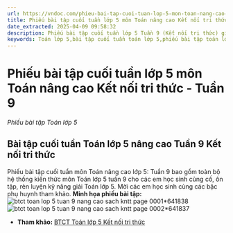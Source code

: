 ```yaml
---
url: https://vndoc.com/phieu-bai-tap-cuoi-tuan-lop-5-mon-toan-nang-cao-ket-noi-tri-thuc-tuan-9-331133
title: Phiếu bài tập cuối tuần lớp 5 môn Toán nâng cao Kết nối tri thức - Tuần 9 - Phiếu bài tập Toán lớp 5 - VnDoc.com
date_extracted: 2025-04-09 09:58:32
description: Phiếu bài tập cuối tuần lớp 5 Tuần 9 (Kết nối tri thức) giúp cho các em học sinh ôn tập và nâng cao hơn kiến thức đã được học trong chương trình Toán lớp 5 KNTT Tuần 7.
keywords: Toán lớp 5,bài tập cuối tuần toán lớp 5,phiếu bài tập toán lớp 5,phiếu bài tập toán,bài tập cuối tuần,phiếu bài tập cuối tuần lớp 5,bài tập cuối tuần lớp 5,toán nâng cao lớp 5,bài tập cuối tuần lớp 5 kết nối tri thức,bài tập Toán lớp 5 Kết nối tri thức,bài tập cuối tuần toán lớp 5 sách kết nối,bài tập cuối tuần môn Toán lớp 5 kết nối,bài tập toán lớp 5 tuần 9,bài tập cuối tuần lớp 5 tuần 9 kết nối,bài tập cuối tuần toán lớp 5 kết nối tri thức tuần 9
---
```


# Phiếu bài tập cuối tuần lớp 5 môn Toán nâng cao Kết nối tri thức - Tuần 9
 _Phiếu bài tập Toán lớp 5_
## **Bài tập cuối tuần Toán lớp 5 nâng cao Tuần 9 Kết nối tri thức**
Phiếu bài tập cuối tuần môn Toán nâng cao lớp 5: Tuần 9 bao gồm toàn bộ hệ thống kiến thức môn Toán lớp 5 tuần 9 cho các em học sinh củng cố, ôn tập, rèn luyện kỹ năng giải Toán lớp 5. Mời các em học sinh cùng các bậc phụ huynh tham khảo.
**Minh họa phiếu bài tập:**
![btct toan lop 5 tuan 9 nang cao sach kntt page 0001*641838](https://i.vdoc.vn/data/image/2024/11/08/btct-toan-lop-5-tuan-9-nang-cao-sach-kntt-page-0001.jpg)![btct toan lop 5 tuan 9 nang cao sach kntt page 0002*641837](https://i.vdoc.vn/data/image/2024/11/08/btct-toan-lop-5-tuan-9-nang-cao-sach-kntt-page-0002.jpg)
  * **Tham khảo:** [BTCT Toán lớp 5 Kết nối tri thức](<https://vndoc.com/btct-toan-lop-5-ket-noi-tri-thuc> "BTCT Toán lớp 5 Kết nối tri thức")

